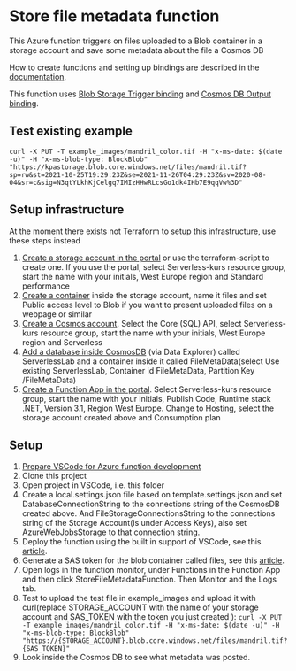 # Store file metadata function

This Azure function triggers on files uploaded to a Blob container in a storage account and save some metadata about the file a Cosmos DB

How to create functions and setting up bindings are described in the [documentation](https://docs.microsoft.com/en-us/azure/azure-functions/).

This function uses [Blob Storage Trigger binding](https://docs.microsoft.com/en-us/azure/azure-functions/functions-bindings-storage-blob-trigger?tabs=csharp) and [Cosmos DB Output binding](https://docs.microsoft.com/en-us/azure/azure-functions/functions-bindings-cosmosdb-v2-output?tabs=csharp).

## Test existing example

`curl -X PUT -T example_images/mandril_color.tif -H "x-ms-date: $(date -u)" -H "x-ms-blob-type: BlockBlob" "https://kpastorage.blob.core.windows.net/files/mandril.tif?sp=rw&st=2021-10-25T19:29:23Z&se=2021-11-26T04:29:23Z&sv=2020-08-04&sr=c&sig=N3qtYLkhKjCelgq7IMIzHHwRLcsGo1dk4IHb7E9qqVw%3D"`


## Setup infrastructure

At the moment there exists not Terraform to setup this infrastructure, use these steps instead

1. [Create a storage account in the portal](https://docs.microsoft.com/en-us/azure/storage/common/storage-account-create?tabs=azure-portal#create-a-storage-account-1) or use the terraform-script to create one. If you use the portal, select Serverless-kurs resource group, start the name with your initials, West Europe region and Standard performance
1. [Create a container](https://docs.microsoft.com/en-us/azure/storage/blobs/storage-quickstart-blobs-portal#create-a-container) inside the storage account, name it files and set Public access level to Blob if you want to present uploaded files on a webpage or similar
1. [Create a Cosmos account](https://docs.microsoft.com/en-us/azure/cosmos-db/sql/create-cosmosdb-resources-portal#create-an-azure-cosmos-db-account). Select the Core (SQL) API, select Serverless-kurs resource group, start the name with your initials, West Europe region and Serverless
1. [Add a database inside CosmosDB](https://docs.microsoft.com/en-us/azure/cosmos-db/sql/create-cosmosdb-resources-portal#add-a-database-and-a-container) (via Data Explorer) called ServerlessLab and a container inside it called FileMetaData(select Use existing ServerlessLab, Container id FileMetaData, Partition Key /FileMetaData)
1. [Create a Function App in the portal](https://docs.microsoft.com/en-us/azure/azure-functions/functions-create-function-app-portal#create-a-function-app). Select Serverless-kurs resource group, start the name with your initials, Publish Code, Runtime stack .NET, Version 3.1, Region West Europe. Change to Hosting, select the storage account created above and Consumption plan

## Setup

1. [Prepare VSCode for Azure function development](https://docs.microsoft.com/en-us/azure/azure-functions/create-first-function-vs-code-csharp?tabs=in-process&pivots=programming-runtime-functions-v3#configure-your-environment)
1. Clone this project
1. Open project in VSCode, i.e. this folder
1. Create a local.settings.json file based on template.settings.json and set DatabaseConnectionString to the connections string of the CosmosDB created above. And FileStorageConnectionsString to the connections string of the Storage Account(is under Access Keys), also set AzureWebJobsStorage to that connection string.
1. Deploy the function using the built in support of VSCode, see this [article](https://docs.microsoft.com/en-us/azure/azure-functions/create-first-function-vs-code-csharp?tabs=in-process&pivots=programming-runtime-functions-v3#sign-in-to-azure).
1. Generate a SAS token for the blob container called files, see this [article](https://docs.microsoft.com/en-us/azure/cognitive-services/translator/document-translation/create-sas-tokens?tabs=Containers#create-sas-tokens-for-blobs-in-the-azure-portal).
1. Open logs in the function monitor, under Functions in the Function App and then click 
StoreFileMetadataFunction. Then Monitor and the Logs tab.
1. Test to upload the test file in example_images and upload it with curl(replace STORAGE_ACCOUNT with the name of your storage account and SAS_TOKEN with the token you just created ): `curl -X PUT -T example_images/mandril_color.tif -H "x-ms-date: $(date -u)" -H "x-ms-blob-type: BlockBlob" "https://{STORAGE_ACCOUNT}.blob.core.windows.net/files/mandril.tif?{SAS_TOKEN}"`
1. Look inside the Cosmos DB to see what metadata was posted.
